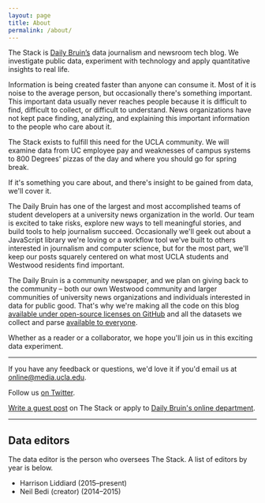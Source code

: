 ```yaml
---
layout: page
title: About
permalink: /about/
---
```



The Stack is [Daily Bruin’s](http://dailybruin.com/) data journalism and newsroom tech blog. We investigate public data, experiment with technology and apply quantitative insights to real life.

Information is being created faster than anyone can consume it. Most of it is noise to the average person, but occasionally there's something important. This important data usually never reaches people because it is difficult to find, difficult to collect, or difficult to understand. News organizations have not kept pace finding, analyzing, and explaining this important information to the people who care about it.

The Stack exists to fulfill this need for the UCLA community. We will examine data from UC employee pay and weaknesses of campus systems to 800 Degrees' pizzas of the day and where you should go for spring break.

If it's something you care about, and there's insight to be gained from data, we'll cover it.

The Daily Bruin has one of the largest and most accomplished teams of student developers at a university news organization in the world. Our team is excited to take risks, explore new ways to tell meaningful stories, and build tools to help journalism succeed. Occasionally we'll geek out about a JavaScript library we're loving or a workflow tool we've built to others interested in journalism and computer science, but for the most part, we'll keep our posts squarely centered on what most UCLA students and Westwood residents find important.

The Daily Bruin is a community newspaper, and we plan on giving back to the community – both our own Westwood community and larger communities of university news organizations and individuals interested in data for public good. That's why we're making all the code on this blog [available under open-source licenses on GitHub](https://github.com/daily-bruin/) and all the datasets we collect and parse [available to everyone](https://github.com/daily-bruin/datasets/).

Whether as a reader or a collaborator, we hope you'll join us in this exciting data experiment.

---

If you have any feedback or questions, we'd love it if you'd email us at [online@media.ucla.edu](online@media.ucla.edu).

Follow us [on Twitter](https://twitter.com/_thestack/).

[Write a guest post](#) on The Stack or apply to [Daily Bruin's online department](http://recruiting.dailybruin.com/applications/daily-bruin/web-developer-intern/).

---

## Data editors

The data editor is the person who oversees The Stack. A list of editors by year is below.

- Harrison Liddiard (2015–present)
- Neil Bedi (creator) (2014–2015)
